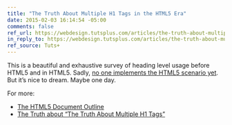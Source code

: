```yaml
---
title: "The Truth About Multiple H1 Tags in the HTML5 Era"
date: 2015-02-03 16:14:54 -05:00
comments: false
ref_url: https://webdesign.tutsplus.com/articles/the-truth-about-multiple-h1-tags-in-the-html5-era--webdesign-16824
in_reply_to: https://webdesign.tutsplus.com/articles/the-truth-about-multiple-h1-tags-in-the-html5-era--webdesign-16824
ref_source: Tuts+
---
```


This is a beautiful and exhaustive survey of heading level usage before HTML5 and in HTML5. Sadly, [no one implements the HTML5 scenario yet](https://www.w3.org/TR/html5/sections.html#outlines). But it’s nice to dream. Maybe one day.

For more:

* [The HTML5 Document Outline](https://www.paciellogroup.com/blog/2013/10/html5-document-outline/)
* [The Truth about “The Truth About Multiple H1 Tags”](https://blog.adrianroselli.com/2013/12/the-truth-about-truth-about-multiple-h1.html)